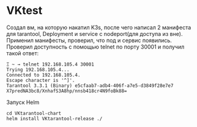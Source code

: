 # VKtest
Создал вм, на которую накатил K3s, после чего написал 2 манифеста для tarantool, Deployment и service c nodeport(для доступа из вне).
Применил манифесты, проверил, что под и сервис появились. 
Проверил доступность с помощью telnet по порту 30001 и получил такой ответ:
```
Ξ ~ → telnet 192.168.105.4 30001
Trying 192.168.105.4...
Connected to 192.168.105.4.
Escape character is '^]'.
Tarantool 3.3.1 (Binary) e5cfaab7-adb4-406f-a7e5-d3849f28e7e7
X7predNA3bc8/XnhafS3A8hp/nnsb418cr4N9foBk88=
````



Запуск Helm
```
cd VKtarantool-chart
helm install VKtarantool-release ./
```
